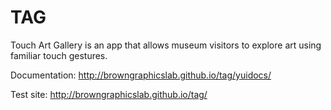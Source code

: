 TAG
========

Touch Art Gallery is an app that allows museum visitors to explore art using familiar touch gestures.

Documentation: http://browngraphicslab.github.io/tag/yuidocs/

Test site: http://browngraphicslab.github.io/tag/
